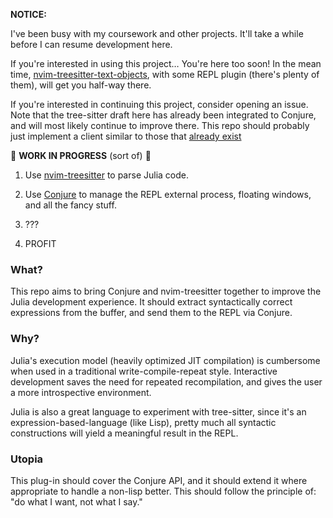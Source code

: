 **NOTICE:**

I've been busy with my coursework and other projects. It'll take a while before
I can resume development here.

If you're interested in using this project… You're here too soon!
In the mean time, [nvim-treesitter-text-objects](https://github.com/nvim-treesitter/nvim-treesitter-textobjects),
with some REPL plugin (there's plenty of them), will get you half-way
there.

If you're interested in continuing this project, consider opening an issue.
Note that the tree-sitter draft here has already been integrated to Conjure,
and will most likely continue to improve there. This repo should probably just
implement a client similar to those that [already exist](https://github.com/Olical/conjure/tree/master/fnl/conjure/client)


🚧 **WORK IN PROGRESS** (sort of) 🚧

1. Use [nvim-treesitter](https://github.com/nvim-treesitter/nvim-treesitter) to parse Julia code.

2. Use [Conjure](https://github.com/Olical/conjure) to manage the REPL external process,
   floating windows, and all the fancy stuff.

3. ???

4. PROFIT


### What?

This repo aims to bring Conjure and nvim-treesitter together
to improve the Julia development experience.
It should extract syntactically correct expressions from the buffer,
and send them to the REPL via Conjure.


### Why?

Julia's execution model (heavily optimized JIT compilation)
is cumbersome when used in a traditional write-compile-repeat style.
Interactive development saves the need for repeated recompilation,
and gives the user a more introspective environment.

Julia is also a great language to experiment with tree-sitter, since it's an
expression-based-language (like Lisp), pretty much all syntactic constructions
will yield a meaningful result in the REPL.


### Utopia

This plug-in should cover the Conjure API, and it should extend it
where appropriate to handle a non-lisp better.
This should follow the principle of: "do what I want, not what I say."
